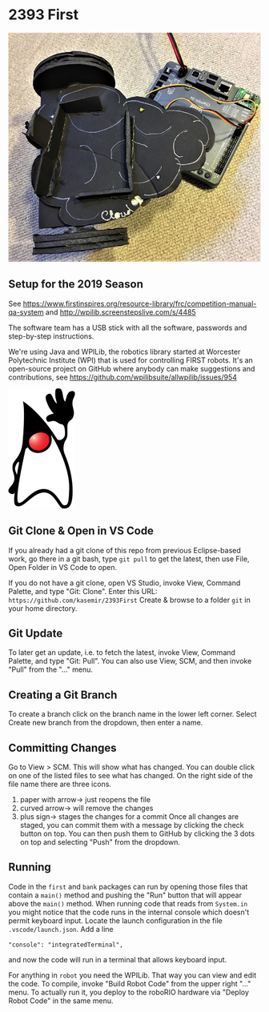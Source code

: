 2393 First
==========

![Simple Robot](blacky.jpg)

Setup for the 2019 Season
-------------------------

See 
https://www.firstinspires.org/resource-library/frc/competition-manual-qa-system and 
http://wpilib.screenstepslive.com/s/4485

The software team has a USB stick with all the software,
passwords and step-by-step instructions.

We're using Java and WPILib,
the robotics library started at Worcester Polytechnic Institute (WPI)
that is used for controlling FIRST robots.
It's an open-source project on GitHub where anybody can
make suggestions and contributions,
see https://github.com/wpilibsuite/allwpilib/issues/954

![Java Duke](duke.png)

Git Clone & Open in VS Code
---------------------------

If you already had a git clone of this repo from previous Eclipse-based work,
go there in a git bash, type `git pull` to get the latest,
then use File, Open Folder in VS Code to open.

If you do not have a git clone, open VS Studio,
invoke View, Command Palette, and type "Git: Clone".
Enter this URL: `https://github.com/kasemir/2393First`
Create & browse to a folder `git` in your home directory.

Git Update
----------

To later get an update, i.e. to fetch the latest,
invoke View, Command Palette, and type "Git: Pull".
You can also use View, SCM, and then invoke "Pull"
from the "..." menu.

Creating a Git Branch
---------------------
To create a branch click on the branch name in the 
lower left corner. Select Create new branch from the
dropdown, then enter a name.

Committing Changes
------------------
Go to View > SCM. This will show what has changed.
You can double click on one of the listed files to
see what has changed. On the right side of the file name
there are three icons.
1) paper with arrow-> just reopens the file
2) curved arrow-> will remove the changes 
3) plus sign-> stages the changes for a commit
Once all changes are staged, you can commit them
with a message by clicking the check button on top.
You can then push them to GitHub by clicking the
3 dots on top and selecting "Push" from the
dropdown.


Running
-------

Code in the `first` and `bank` packages can run by opening those
files that contain a `main()` method and pushing the "Run" button
that will appear above the `main()` method.
When running code that reads from `System.in` you might notice that
the code runs in the internal console which doesn't permit keyboard input.
Locate the launch configuration in the file `.vscode/launch.json`.
Add a line
```
"console": "integratedTerminal",
```
and now the code will run in a terminal that allows keyboard input.

For anything in `robot` you need the WPILib. That way you can view and edit the code.
To compile, invoke "Build Robot Code" from the upper right "..." menu.
To actually run it, you deploy to the roboRIO hardware via "Deploy Robot Code"
in the same menu.
